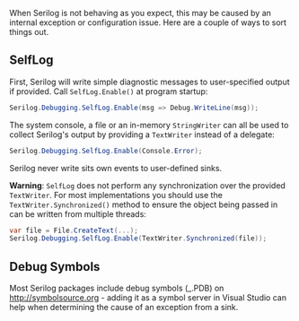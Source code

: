When Serilog is not behaving as you expect, this may be caused by an internal exception or configuration issue. Here are a couple of ways to sort things out.

## SelfLog

First, Serilog will write simple diagnostic messages to user-specified output if provided. Call `SelfLog.Enable()` at program startup:

```csharp
Serilog.Debugging.SelfLog.Enable(msg => Debug.WriteLine(msg));
```

The system console, a file or an in-memory `StringWriter` can all be used to collect Serilog's output by providing a `TextWriter` instead of a delegate:

```csharp
Serilog.Debugging.SelfLog.Enable(Console.Error);
```

Serilog never write sits own events to user-defined sinks.

**Warning**: `SelfLog` does not perform any synchronization over the provided `TextWriter`. For most implementations you should use the `TextWriter.Synchronized()` method to ensure the object being passed in can be written from multiple threads:

```csharp
var file = File.CreateText(...);
Serilog.Debugging.SelfLog.Enable(TextWriter.Synchronized(file));
```

## Debug Symbols

Most Serilog packages include debug symbols (_.PDB) on http://symbolsource.org - adding it as a symbol server in Visual Studio can help when determining the cause of an exception from a sink.